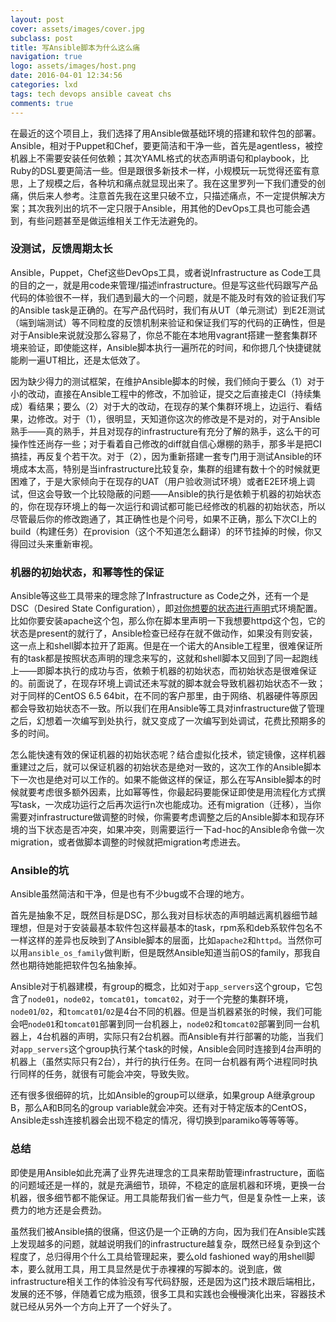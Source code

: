 ```yaml
---
layout: post
cover: assets/images/cover.jpg
subclass: post
title: 写Ansible脚本为什么这么痛
navigation: true
logo: assets/images/host.png
date: 2016-04-01 12:34:56
categories: lxd
tags: tech devops ansible caveat chs
comments: true
---
```


在最近的这个项目上，我们选择了用Ansible做基础环境的搭建和软件包的部署。Ansible，相对于Puppet和Chef，要更简洁和干净一些，首先是agentless，被控机器上不需要安装任何依赖；其次YAML格式的状态声明语句和playbook，比Ruby的DSL要更简洁一些。但是跟很多新技术一样，小规模玩一玩觉得还蛮有意思，上了规模之后，各种坑和痛点就显现出来了。我在这里罗列一下我们遭受的创痛，供后来人参考。注意首先我在这里只破不立，只描述痛点，不一定提供解决方案；其次我列出的坑不一定只限于Ansible，用其他的DevOps工具也可能会遇到，有些问题甚至是做运维相关工作无法避免的。


### 没测试，反馈周期太长
Ansible，Puppet，Chef这些DevOps工具，或者说Infrastructure as Code工具的目的之一，就是用code来管理/描述infrastructure。但是写这些代码跟写产品代码的体验很不一样，我们遇到最大的一个问题，就是不能及时有效的验证我们写的Ansible task是正确的。在写产品代码时，我们有从UT（单元测试）到E2E测试（端到端测试）等不同粒度的反馈机制来验证和保证我们写的代码的正确性，但是对于Ansible来说就没那么容易了，你总不能在本地用vagrant搭建一整套集群环境来验证，即使能这样，Ansible脚本执行一遍所花的时间，和你摁几个快捷键就能刷一遍UT相比，还是太低效了。

因为缺少得力的测试框架，在维护Ansible脚本的时候，我们倾向于要么（1）对于小的改动，直接在Ansible工程中的修改，不加验证，提交之后直接走CI（持续集成）看结果；要么（2）对于大的改动，在现存的某个集群环境上，边运行、看结果，边修改。对于（1），很明显，天知道你这次的修改是不是对的，对于Ansible熟手——真的熟手，并且对现存的infrastructure有充分了解的熟手，这么干的可操作性还尚存一些；对于看着自己修改的diff就自信心爆棚的熟手，那多半是把CI搞挂，再反复个若干次。对于（2），因为重新搭建一套专门用于测试Ansible的环境成本太高，特别是当infrastructure比较复杂，集群的组建有数十个的时候就更困难了，于是大家倾向于在现存的UAT（用户验收测试环境）或者E2E环境上调试，但这会导致一个比较隐蔽的问题——Ansible的执行是依赖于机器的初始状态的，你在现存环境上的每一次运行和调试都可能已经修改的机器的初始状态，所以尽管最后你的修改跑通了，其正确性也是个问号，如果不正确，那么下次CI上的build（构建任务）在provision（这个不知道怎么翻译）的环节挂掉的时候，你又得回过头来重新审视。



### 机器的初始状态，和幂等性的保证
Ansible等这些工具带来的理念除了Infrastructure as Code之外，还有一个是DSC（Desired State Configuration），即<u>对你想要的状态进行声明</u>式环境配置。比如你要安装apache这个包，那么你在脚本里声明一下我想要httpd这个包，它的状态是present的就行了，Ansible检查已经存在就不做动作，如果没有则安装，这一点上和shell脚本拉开了距离。但是在一个诺大的Ansible工程里，很难保证所有的task都是按照状态声明的理念来写的，这就和shell脚本又回到了同一起跑线上——即脚本执行的成功与否，依赖于机器的初始状态，而初始状态是很难保证的。前面说了，在现存环境上调试还未写就的脚本就会导致机器初始状态不一致；对于同样的CentOS 6.5 64bit，在不同的客户那里，由于网络、机器硬件等原因都会导致初始状态不一致。所以我们在用Ansible等工具对infrastructure做了管理之后，幻想着一次编写到处执行，就又变成了一次编写到处调试，花费比预期多的多的时间。

怎么能快速有效的保证机器的初始状态呢？结合虚拟化技术，锁定镜像，这样机器重建过之后，就可以保证机器的初始状态是绝对一致的，这次工作的Ansible脚本下一次也是绝对可以工作的。如果不能做这样的保证，那么在写Ansible脚本的时候就要考虑很多额外因素，比如幂等性，你最起码要能保证即使是用流程化方式撰写task，一次成功运行之后再次运行n次也能成功。还有migration（迁移），当你需要对infrastructure做调整的时候，你需要考虑调整之后的Ansible脚本和现存环境的当下状态是否冲突，如果冲突，则需要运行一下ad-hoc的Ansible命令做一次migration，或者做脚本调整的时候就把migration考虑进去。



### Ansible的坑
Ansible虽然简洁和干净，但是也有不少bug或不合理的地方。

首先是抽象不足，既然目标是DSC，那么我对目标状态的声明越远离机器细节越理想，但是对于安装最基本软件包这样最基本的task，rpm系和deb系软件包名不一样这样的差异也反映到了Ansible脚本的层面，比如`apache2`和`httpd`。当然你可以用`ansible_os_family`做判断，但是既然Ansible知道当前OS的family，那我自然也期待她能把软件包名抽象掉。

Ansible对于机器建模，有group的概念，比如对于`app_servers`这个group，它包含了`node01`，`node02`，`tomcat01`，`tomcat02`，对于一个完整的集群环境，`node01`/`02`，和`tomcat01`/`02`是4台不同的机器。但是当机器紧张的时候，我们可能会吧`node01`和`tomcat01`部署到同一台机器上，`node02`和`tomcat02`部署到同一台机器上，4台机器的声明，实际只有2台机器。而Ansible有并行部署的功能，当我们对`app_servers`这个group执行某个task的时候，Ansible会同时连接到4台声明的机器上（虽然实际只有2台），并行的执行任务。在同一台机器有两个进程同时执行同样的任务，就很有可能会冲突，导致失败。

还有很多很细碎的坑，比如Ansible的group可以继承，如果group A继承group B，那么A和B同名的group variable就会冲突。还有对于特定版本的CentOS，Ansible走ssh连接机器会出现不稳定的情况，得切换到paramiko等等等等。


### 总结

即使是用Ansible如此充满了业界先进理念的工具来帮助管理infrastructure，面临的问题域还是一样的，就是充满细节，琐碎，不稳定的底层机器和环境，更换一台机器，很多细节都不能保证。用工具能帮我们省一些力气，但是复杂性一上来，该费力的地方还是会费劲。

虽然我们被Ansible搞的很痛，但这仍是一个正确的方向，因为我们在Ansible实践上发现越多的问题，就越说明我们的infrastructure越复杂，既然已经复杂到这个程度了，总归得用个什么工具给管理起来，要么old fashioned way的用shell脚本，要么就用工具，用工具显然是优于赤裸裸的写脚本的。说到底，做infrastructure相关工作的体验没有写代码舒服，还是因为这门技术跟后端相比，发展的还不够，伴随着它成为瓶颈，很多工具和实践也会<s>慢慢</s>演化出来，容器技术就已经从另外一个方向上开了一个好头了。


